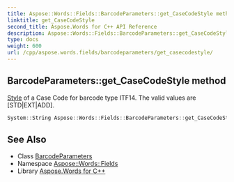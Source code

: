 ```yaml
---
title: Aspose::Words::Fields::BarcodeParameters::get_CaseCodeStyle method
linktitle: get_CaseCodeStyle
second_title: Aspose.Words for C++ API Reference
description: Aspose::Words::Fields::BarcodeParameters::get_CaseCodeStyle method. Style of a Case Code for barcode type ITF14. The valid values are [STD|EXT|ADD] in C++.
type: docs
weight: 600
url: /cpp/aspose.words.fields/barcodeparameters/get_casecodestyle/
---
```

## BarcodeParameters::get_CaseCodeStyle method


[Style](../../../aspose.words/style/) of a Case Code for barcode type ITF14. The valid values are [STD|EXT|ADD].

```cpp
System::String Aspose::Words::Fields::BarcodeParameters::get_CaseCodeStyle() const
```

## See Also

* Class [BarcodeParameters](../)
* Namespace [Aspose::Words::Fields](../../)
* Library [Aspose.Words for C++](../../../)
